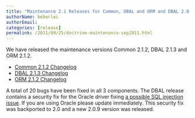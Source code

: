 ```yaml
---
title: "Maintenance 2.1 Releases for Common, DBAL and ORM and DBAL 2.0.9"
authorName: beberlei
authorEmail:
categories: [release]
permalink: /2011/09/25/doctrine-maintenance-sep2011.html
---
```

We have released the maintenance versions Common 2.1.2, DBAL 2.1.3 and
ORM 2.1.2.

-   [Common 2.1.2
    Changelog](https://www.doctrine-project.org/jira/browse/DCOM/fixforversion/10161)
-   [DBAL 2.1.3
    Changelog](https://www.doctrine-project.org/jira/browse/DBAL/fixforversion/10162)
-   [ORM 2.1.2
    Changelog](https://www.doctrine-project.org/jira/browse/DDC/fixforversion/10154)

A total of 20 bugs have been fixed in all 3 components. The DBAL release
contains a security fix for the Oracle driver fixing [a possible SQL
injection issue](https://github.com/doctrine/dbal/issues/1321).
If you are using Oracle please update immediately. This security fix was
backported to 2.0 and a new 2.0.9 version was released.
